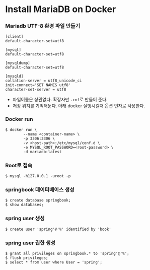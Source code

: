 # Install MariaDB on Docker

### Mariadb UTF-8 환경 파일 만들기
```
[client]
default-character-set=utf8

[mysql]
default-character-set=utf8

[mysqldump]
default-character-set=utf8

[mysqld]
collation-server = utf8_unicode_ci
init-connect='SET NAMES utf8'
character-set-server = utf8
```
- 파일이름은 상관없다. 확장자만 `.cnf`로 만들어 준다.
- 저장 위치를 기억해둔다. 아래 docker 실행시킬때 옵션 인자로 사용한다.

### Docker run
```
$ docker run \ 
        --name <container-name> \
        -p 3306:3306 \ 
        -v <host-path>:/etc/mysql/conf.d \ 
        -e MYSQL_ROOT_PASSWORD=<root-password> \ 
        -d mariadb:latest
```

### Root로 접속
```
$ mysql -h127.0.0.1 -uroot -p 
```

### springbook 데이터베이스 생성
```
$ create database springbook;
$ show databases;
```

### spring user 생성
```
$ create user 'spring'@'%' identified by 'book'
```

### spring user 권한 생성
```
$ grant all privileges on springbook.* to 'spring'@'%';
$ flush privileges;
$ select * from user where User = 'spring';
```

